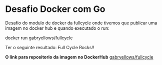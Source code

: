 # Desafio Docker com Go

Desafio do modulo de docker da fullcycle onde tivemos que publicar uma imagem no docker hub e quando executado o run:

docker run gabryellows/fullcycle

Ter o seguinte resultado: Full Cycle Rocks!!

**O link para repositorio da imagem no DockerHub** [gabryellows/fullcycle](https://hub.docker.com/r/gabryellows/fullcycle)
